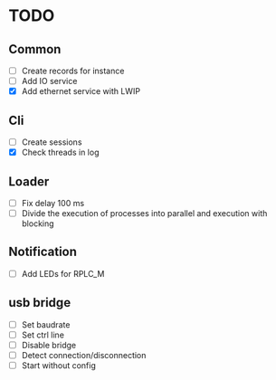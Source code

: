 # TODO

## Common
- [ ] Create records for instance
- [ ] Add IO service
- [x] Add ethernet service with LWIP

## Cli
- [ ] Create sessions
- [x] Check threads in log

## Loader
- [ ] Fix delay 100 ms
- [ ] Divide the execution of processes into parallel and execution with blocking

## Notification
- [ ] Add LEDs for RPLC_M

## usb bridge
- [ ] Set baudrate
- [ ] Set ctrl line
- [ ] Disable bridge
- [ ] Detect connection/disconnection
- [ ] Start without config
